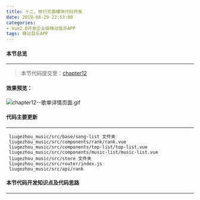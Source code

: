 ```yaml
---
title: 十二、排行页面模块代码开发
date: 2019-08-29 22:53:00
categories:
- Vue2.0开发企业级移动音乐APP
tags: 移动音乐APP
---
```

#### 本节总览
---
> 本节代码提交至：[chapter12](https://github.com/liugezhou/liugezhou_music/tree/chapter12)
#### 效果预览：
![chapter12--歌单详情页面.gif](http://img.liugezhou.online/Vue2_09.gif)
<!--more-->
#### 代码主要更新
---
```
 liugezhou_music/src/base/song-list 文件夹
 liugezhou_music/src/components/rank/rank.vue
 liugezhou_music/src/components/top-list/top-list.vue
 liugezhou_music/src/components/music-list/music-list.vue
 liugezhou_music/src/store 文件夹
 liugezhou_music/src/router/index.js
 liugezhou_music/src/api/rank
```
#### 本节代码开发知识点及代码思路
----